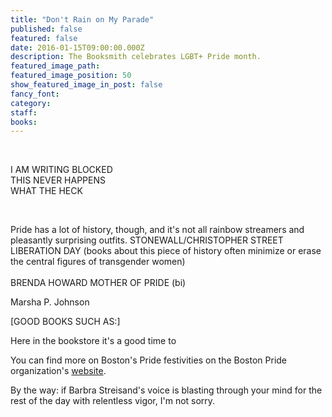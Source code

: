 ```yaml
---
title: "Don't Rain on My Parade"
published: false
featured: false
date: 2016-01-15T09:00:00.000Z
description: The Booksmith celebrates LGBT+ Pride month.
featured_image_path:
featured_image_position: 50
show_featured_image_in_post: false
fancy_font:
category:
staff:
books:
---
```



&nbsp;

I AM WRITING BLOCKED
<br>THIS NEVER HAPPENS
<br>WHAT THE HECK

&nbsp;

Pride has a lot of history, though, and it's not all rainbow streamers and pleasantly surprising outfits. STONEWALL/CHRISTOPHER STREET LIBERATION DAY (books about this piece of history often minimize or erase the central figures of transgender women)&nbsp;
<br>
<br>BRENDA HOWARD MOTHER OF PRIDE (bi)

Marsha P. Johnson

[GOOD BOOKS SUCH AS:]

Here in the bookstore it's a good time to&nbsp;

You can find more on Boston's Pride festivities on the Boston Pride organization's [website](http://www.bostonpride.org/).

By the way: if Barbra Streisand's voice is blasting through your mind for the rest of the day with relentless vigor, I'm not sorry.